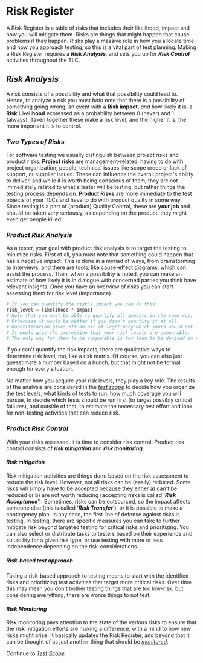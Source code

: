 # **Risk Register**

A Risk Register is a table of risks that includes their likelihood, impact and how you will mitigate them. Risks are things that might happen that cause problems if they happen. Risks play a massive role in how you allocate time and how you approach testing, so this is a vital part of test planning. Making a Risk Register requires a ***Risk Analysis***, and sets you up for ***Risk Control*** activities throughout the TLC.

## *Risk Analysis*

A risk consists of a possibility and what that possibility could lead to. Hence, to analyze a risk you must *both* note that there is a possibility of something going wrong, an event with a **Risk impact**, *and* how likely it is, a **Risk Likelihood** expressed as a probability between 0 (never) and 1 (always). Taken together these make a risk level, and the higher it is, the more important it is to control.

### *Two Types of Risks*

For software testing we usually distinguish between project risks and product risks. **Project risks** are management-related, having to do with project organization, people, technical issues like scope creep or lack of support, or supplier issues. These can influence the overall project's ability to deliver, and while it is worth being conscious of them, they are not immediately related to what a tester will be testing, but rather things the testing process depends on. **Product Risks** are more immediate to the test objects of your TLCs and have to do with product quality in some way. Since testing is a part of (product) Quality Control, these are **your job** and should be taken very seriously, as depending on the product, they might even get people killed.

### *Product Risk Analysis*

As a tester, your goal with product risk analysis is to target the testing to minimize risks. First of all, you must note that something could happen that has a negative impact. This is done in a myriad of ways, from brainstorming to interviews, and there are tools, like cause-effect diagrams, which can assist the process. Then, when a possibility is noted, you can make an estimate of how likely it is in dialogue with concerned parties you think have relevant insights. Once you have an overview of risks you can start assessing them for risk level (importance).

```python
# If you can quantify the risk's impact you can do this:
risk_level = likelihood * impact
# Note that you must be able to quantify all impacts in the same way.
# Otherwise it would be better if you didn't quantify it at all.
# Quantification gives off an air of legitimacy which yours would not earn.
# It would give the impression that your risk levels are comparable.
# The only way for them to be comparable is for them to be derived in the same way.
```

If you can't quantify the risk impacts, there are qualitative ways to determine risk level, too, like a risk matrix. Of course, you can also just guesstimate a number based on a hunch, but that might not be formal enough for every situation.

No matter how you acquire your risk levels, they play a key role. The results of the analysis are considered in the *[test scope](/1/1/2.Test_Scope.md)* to decide how you organize the test levels, what kinds of tests to run, how much coverage you will pursue, to decide which tests should be run first (to target possibly critical failures), and outside of that, to estimate the necessary test effort and look for non-testing activities that can reduce risk.

### *Product Risk Control*

With your risks assessed, it is time to consider risk control. Product risk control consists of ***risk mitigation*** and ***risk monitoring***.

#### *Risk mitigation*

Risk mitigation activities are things done based on the risk assessment to reduce the risk level. However, not all risks can be (easily) reduced. Some risks will simply have to be accepted because they either a) can't be reduced or b) are not worth reducing (accepting risks is called '***Risk Acceptance***'). Sometimes, risks can be outsourced, so the impact affects someone else (this is called '***Risk Transfer***'), or it is possible to make a contingency plan. In any case, the first line of defense against risks is testing. In testing, there are specific measures you can take to further mitigate risk beyond targeted testing for critical risks and prioritizing. You can also select or distribute tasks to testers based on their experience and suitability for a given risk type, or use testing with more or less independence depending on the risk-considerations.

##### *Risk-based test approach*

Taking a risk-based approach to testing means to start with the identified risks and prioritizing test activities that target more critical risks. Over time this may mean you don't bother testing things that are too low-risk, but considering everything, there are worse things to not test.

#### *Risk Monitoring*

Risk monitoring pays attention to the state of the various risks to ensure that the risk mitigation efforts are making a difference, with a mind to how new risks might arise. It basically updates the Risk Register, and beyond that it can be thought of as just another thing that should be *[monitored](/1/4.Test_Monitoring.md)*.



Continue to *[Test Scope](/1/1/2.Test_Scope.md)*